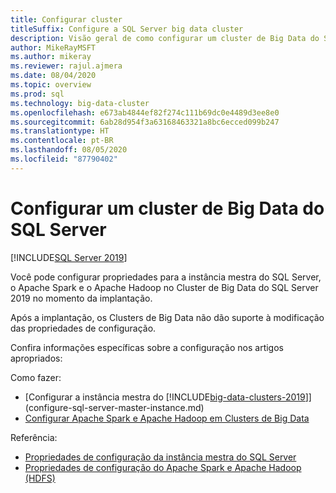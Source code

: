 ```yaml
---
title: Configurar cluster
titleSuffix: Configure a SQL Server big data cluster
description: Visão geral de como configurar um cluster de Big Data do SQL Server
author: MikeRayMSFT
ms.author: mikeray
ms.reviewer: rajul.ajmera
ms.date: 08/04/2020
ms.topic: overview
ms.prod: sql
ms.technology: big-data-cluster
ms.openlocfilehash: e673ab4844ef82f274c111b69dc0e4489d3ee8e0
ms.sourcegitcommit: 6ab28d954f3a63168463321a8bc6ecced099b247
ms.translationtype: HT
ms.contentlocale: pt-BR
ms.lasthandoff: 08/05/2020
ms.locfileid: "87790402"
---
```

# <a name="configure-a-sql-server-big-data-cluster"></a>Configurar um cluster de Big Data do SQL Server

[!INCLUDE[SQL Server 2019](../includes/applies-to-version/sqlserver2019.md)]

Você pode configurar propriedades para a instância mestra do SQL Server, o Apache Spark e o Apache Hadoop no Cluster de Big Data do SQL Server 2019 no momento da implantação.

Após a implantação, os Clusters de Big Data não dão suporte à modificação das propriedades de configuração.

Confira informações específicas sobre a configuração nos artigos apropriados:

Como fazer: 
- [Configurar a instância mestra do [!INCLUDE[big-data-clusters-2019](../includes/ssbigdataclusters-ss-nover.md)]](configure-sql-server-master-instance.md)
- [Configurar Apache Spark e Apache Hadoop em Clusters de Big Data](configure-spark-hdfs.md)

Referência: 
- [Propriedades de configuração da instância mestra do SQL Server](reference-config-master-instance.md)
- [Propriedades de configuração do Apache Spark e Apache Hadoop (HDFS)](reference-config-spark-hadoop.md)

